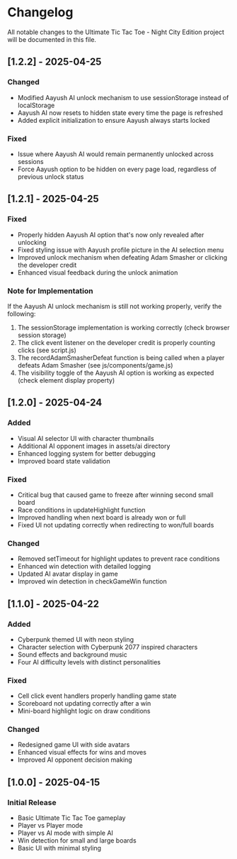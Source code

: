 # Changelog

All notable changes to the Ultimate Tic Tac Toe - Night City Edition project will be documented in this file.

## [1.2.2] - 2025-04-25

### Changed
- Modified Aayush AI unlock mechanism to use sessionStorage instead of localStorage
- Aayush AI now resets to hidden state every time the page is refreshed
- Added explicit initialization to ensure Aayush always starts locked

### Fixed
- Issue where Aayush AI would remain permanently unlocked across sessions
- Force Aayush option to be hidden on every page load, regardless of previous unlock status

## [1.2.1] - 2025-04-25

### Fixed
- Properly hidden Aayush AI option that's now only revealed after unlocking
- Fixed styling issue with Aayush profile picture in the AI selection menu
- Improved unlock mechanism when defeating Adam Smasher or clicking the developer credit
- Enhanced visual feedback during the unlock animation

### Note for Implementation
If the Aayush AI unlock mechanism is still not working properly, verify the following:
1. The sessionStorage implementation is working correctly (check browser session storage)
2. The click event listener on the developer credit is properly counting clicks (see script.js)
3. The recordAdamSmasherDefeat function is being called when a player defeats Adam Smasher (see js/components/game.js)
4. The visibility toggle of the Aayush AI option is working as expected (check element display property)

## [1.2.0] - 2025-04-24

### Added
- Visual AI selector UI with character thumbnails
- Additional AI opponent images in assets/ai directory
- Enhanced logging system for better debugging
- Improved board state validation

### Fixed
- Critical bug that caused game to freeze after winning second small board
- Race conditions in updateHighlight function
- Improved handling when next board is already won or full
- Fixed UI not updating correctly when redirecting to won/full boards

### Changed
- Removed setTimeout for highlight updates to prevent race conditions
- Enhanced win detection with detailed logging
- Updated AI avatar display in game
- Improved win detection in checkGameWin function

## [1.1.0] - 2025-04-22

### Added
- Cyberpunk themed UI with neon styling
- Character selection with Cyberpunk 2077 inspired characters
- Sound effects and background music
- Four AI difficulty levels with distinct personalities

### Fixed
- Cell click event handlers properly handling game state
- Scoreboard not updating correctly after a win
- Mini-board highlight logic on draw conditions

### Changed
- Redesigned game UI with side avatars
- Enhanced visual effects for wins and moves
- Improved AI opponent decision making

## [1.0.0] - 2025-04-15

### Initial Release
- Basic Ultimate Tic Tac Toe gameplay
- Player vs Player mode
- Player vs AI mode with simple AI
- Win detection for small and large boards
- Basic UI with minimal styling 